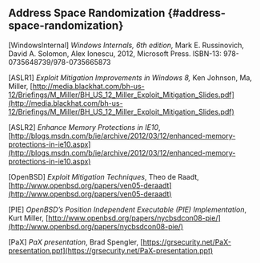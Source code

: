 ## Address Space Randomization {#address-space-randomization}

[WindowsInternal] _Windows Internals, 6th edition,_ Mark E. Russinovich, David A. Solomon, Alex Ionescu, 2012, Microsoft Press. ISBN-13: 978-0735648739/978-0735665873

[ASLR1] _Exploit Mitigation Improvements in Windows 8,_ Ken Johnson, Ma, Miller, [http://media.blackhat.com/bh-us-12/Briefings/M_Miller/BH_US_12_Miller_Exploit_Mitigation_Slides.pdf](http://media.blackhat.com/bh-us-12/Briefings/M_Miller/BH_US_12_Miller_Exploit_Mitigation_Slides.pdf)

[ASLR2] _Enhance Memory Protections in IE10_, [http://blogs.msdn.com/b/ie/archive/2012/03/12/enhanced-memory-protections-in-ie10.aspx](http://blogs.msdn.com/b/ie/archive/2012/03/12/enhanced-memory-protections-in-ie10.aspx)

[OpenBSD] _Exploit Mitigation Techniques_, Theo de Raadt, [http://www.openbsd.org/papers/ven05-deraadt](http://www.openbsd.org/papers/ven05-deraadt)

[PIE] _OpenBSD’s Position Independent Executable (PIE) Implementation_, Kurt Miller, [http://www.openbsd.org/papers/nycbsdcon08-pie/](http://www.openbsd.org/papers/nycbsdcon08-pie/)

[PaX] _PaX presentation_, Brad Spengler, [https://grsecurity.net/PaX-presentation.ppt](https://grsecurity.net/PaX-presentation.ppt)